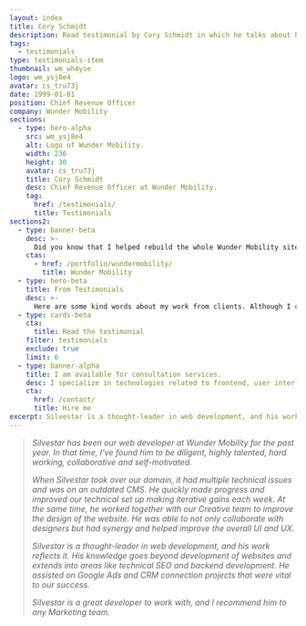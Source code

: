 ```yaml
---
layout: index
title: Cory Schmidt
description: Read testimonial by Cory Schmidt in which he talks about his positive experience in working with Silvestar Bistrović.
tags:
  - testimonials
type: testimonials-item
thumbnail: wm_wh4yse
logo: wm_ysj8e4
avatar: cs_tru73j
date: 1999-01-01
position: Chief Revenue Officer
company: Wunder Mobility
sections:
  - type: hero-alpha
    src: wm_ysj8e4
    alt: Logo of Wunder Mobility.
    width: 236
    height: 30
    avatar: cs_tru73j
    title: Cory Schmidt
    desc: Chief Revenue Officer at Wunder Mobility.
    tag:
      href: /testimonials/
      title: Testimonials
sections2:
  - type: banner-beta
    desc: >-
      Did you know that I helped rebuild the whole Wunder Mobility site?
    ctas:
      - href: /portfolio/wundermobility/
        title: Wunder Mobility
  - type: hero-beta
    title: From Testimonials
    desc: >-
      Here are some kind words about my work from clients. Although I collaborated with clients from more than 10 countries, most of them come from **The United States**.
  - type: cards-beta
    cta:
      title: Read the testimonial
    filter: testimonials
    exclude: true
    limit: 6
  - type: banner-alpha
    title: I am available for consultation services.
    desc: I specialize in technologies related to frontend, user interface, and website development.
    cta:
      href: /contact/
      title: Hire me
excerpt: Silvestar is a thought-leader in web development, and his work reflects it...
---
```


> _Silvestar has been our web developer at Wunder Mobility for the past year. In that time, I’ve found him to be diligent, highly talented, hard working, collaborative and self-motivated._
>
> _When Silvestar took over our domain, it had multiple technical issues and was on an outdated CMS. He quickly made progress and improved our technical set up making iterative gains each week. At the same time, he worked together with our Creative team to improve the design of the website. He was able to not only collaborate with designers but had synergy and helped improve the overall UI and UX._
>
> _Silvestar is a thought-leader in web development, and his work reflects it. His knowledge goes beyond development of websites and extends into areas like technical SEO and backend development. He assisted on Google Ads and CRM connection projects that were vital to our success._
>
> _Silvestar is a great developer to work with, and I recommend him to any Marketing team._
